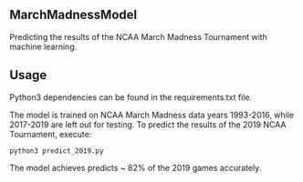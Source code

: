 MarchMadnessModel
-----------------

Predicting the results of the NCAA March Madness Tournament with machine learning.

## Usage

Python3 dependencies can be found in the requirements.txt file.

The model is trained on NCAA March Madness data years 1993-2016, while 2017-2019 are left out for testing. To predict the results of the 2019 NCAA Tournament, execute:

`python3 predict_2019.py`

The model achieves predicts ~ 82% of the 2019 games accurately. 
